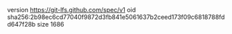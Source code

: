 version https://git-lfs.github.com/spec/v1
oid sha256:2b98ec6cd77040f9872d3fb841e5061637b2ceed173f09c6818788fdd647f28b
size 1686
